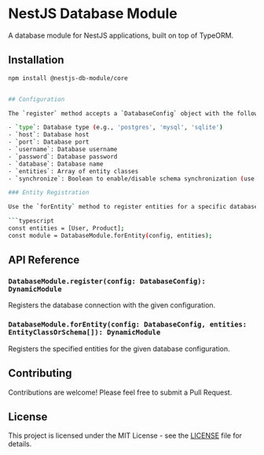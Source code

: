 # NestJS Database Module

A database module for NestJS applications, built on top of TypeORM.

## Installation

```bash
npm install @nestjs-db-module/core


## Configuration

The `register` method accepts a `DatabaseConfig` object with the following properties:

- `type`: Database type (e.g., 'postgres', 'mysql', 'sqlite')
- `host`: Database host
- `port`: Database port
- `username`: Database username
- `password`: Database password
- `database`: Database name
- `entities`: Array of entity classes
- `synchronize`: Boolean to enable/disable schema synchronization (use with caution in production)

### Entity Registration

Use the `forEntity` method to register entities for a specific database:

```typescript
const entities = [User, Product];
const module = DatabaseModule.forEntity(config, entities);
```


## API Reference

### `DatabaseModule.register(config: DatabaseConfig): DynamicModule`

Registers the database connection with the given configuration.

### `DatabaseModule.forEntity(config: DatabaseConfig, entities: EntityClassOrSchema[]): DynamicModule`

Registers the specified entities for the given database configuration.

## Contributing

Contributions are welcome! Please feel free to submit a Pull Request.

## License

This project is licensed under the MIT License - see the [LICENSE](LICENSE) file for details.
